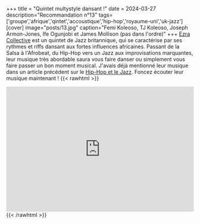 +++
title = "Quintet multystyle dansant !"
date = 2024-03-27
description="Recommandation n°13"
tags=['groupe','afrique','qintet','accoustique','hip-hop','royaume-uni','uk-jazz']
[cover]
image="posts/13.jpg"
caption="Femi Koleoso, TJ Koleoso, Joseph Armon-Jones, Ife Ogunjobi et James Mollison (pas dans l'ordre)"
+++
[Ezra Collective](https://en.wikipedia.org/wiki/Ezra_Collective) est un quintet de Jazz britannique, qui se caractérise par ses rythmes et riffs dansant aux fortes influences africaines. Passant de la Salsa à l'Afrobeat, du Hip-Hop vers un Jazz aux improvisations marquantes, leur musique très abordable saura vous faire danser ou simplement vous faire passer un bon moment musical. J'avais déjà mentionné leur musique dans un article précédent sur le [Hip-Hop et le Jazz](https://jazz.000.pe/posts/9-jazz-rap/). Foncez écouter leur musique maintenant !
{{< rawhtml >}}
<div style="max-width:100%;"><div style="position:relative;padding-bottom:calc(56.25% + 52px);height: 0;"><iframe style="position:absolute;top:0;left:0;" width="100%" height="100%" src="https://odesli.co/embed/?url=https%3A%2F%2Fartist.link%2Fezracollective&theme=light" frameborder="0" allowfullscreen sandbox="allow-same-origin allow-scripts allow-presentation allow-popups allow-popups-to-escape-sandbox" allow="clipboard-read; clipboard-write"></iframe></div></div>
{{< /rawhtml >}}
